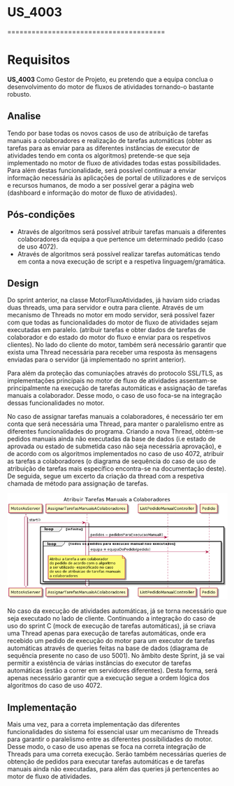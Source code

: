 # US_4003
=======================================
# Requisitos

**US_4003** Como Gestor de Projeto, eu pretendo que a equipa conclua o desenvolvimento do motor de fluxos de atividades tornando-o bastante robusto.

## Analise

Tendo por base todas os novos casos de uso de atribuição de tarefas manuais a colaboradores e realização de tarefas automáticas (obter as tarefas para as enviar para as diferentes instâncias de executor de atividades tendo em conta os algoritmos) pretende-se que seja implementado no motor de fluxo de atividades todas estas possibilidades. Para além destas funcionalidade, será possível continuar a enviar informação necessária às aplicações de portal de utilizadores e de serviços e recursos humanos, de modo a ser possível gerar a página web (dashboard e informação do motor de fluxo de atividades).

## Pós-condições
* Através de algoritmos será possível atribuir tarefas manuais a diferentes colaboradores da equipa a que pertence um determinado pedido (caso de uso 4072).
* Através de algoritmos será possível realizar tarefas automáticas tendo em conta a nova execução de script e a respetiva linguagem/gramática.

## Design 

Do sprint anterior, na classe MotorFluxoAtividades, já haviam sido criadas duas threads, uma para servidor e outra para cliente.
Através de um mecanismo de Threads no motor em modo servidor, será possível fazer com que todas as funcionalidades do motor de fluxo de atividades sejam executadas em paralelo. (atribuir tarefas e obter dados de tarefas de colaborador e do estado do motor do fluxo e enviar para os respetivos clientes). No lado do cliente do motor, também será necessário garantir que exista uma Thread necessária para receber uma resposta às mensagens enviadas para o servidor (já implementado no sprint anterior).

Para além da proteção das comuniações através do protocolo SSL/TLS, as implementações principais no motor de fluxo de atividades assentam-se principalmente na execução de tarefas automáticas e assignação de tarefas manuais a colaborador. Desse modo, o caso de uso foca-se na integração dessas funcionalidades no motor.

No caso de assignar tarefas manuais a colaboradores, é necessário ter em conta que será necessária uma Thread, para manter o paralelismo entre as diferentes funcionalidades do programa. Criando a nova Thread, obtém-se pedidos manuais ainda não executadas da base de dados (i.e estado de aprovada ou estado de submetida caso não seja necessária aprovação), e de acordo com os algoritmos implementados no caso de uso 4072, atribuir as tarefas a colaboradores (o diagrama de sequência do caso de uso de atribuição de tarefas mais específico encontra-se na documentação deste).
De seguida, segue um excerto da criação da thread com a respetiva chamada de método para assignação de tarefas.

![US_4003_Assignar_SD.png](US_4003_Assignar_SD.png)

No caso da execução de atividades automáticas, já se torna necessário que seja executado no lado de cliente. Continuando a integração do caso de uso do sprint C (mock de execução de tarefas automáticas), já se criava uma Thread apenas para execução de tarefas automáticas, onde era recebido um pedido de execução do motor para um executor de tarefas automáticas através de queries feitas na base de dados (diagrama de sequência presente no caso de uso 5001).
No âmbito deste Sprint, já se vai permitir a existência de várias instâncias do executor de tarefas automáticas (estão a correr em servidores diferentes). Desta forma, será apenas necessário garantir que a execução segue a ordem lógica dos algoritmos do caso de uso 4072.

## Implementação

Mais uma vez, para a correta implementação das diferentes funcionalidades do sistema foi essencial usar um mecanismo de Threads para garantir o paralelismo entre as diferentes possibilidades do motor. Desse modo, o caso de uso apenas se foca na correta integração de Threads para uma correta execução.
Serão também necessárias queries de obtenção de pedidos para executar tarefas automáticas e de tarefas manuais ainda não executadas, para além das queries já pertencentes ao motor de fluxo de atividades.